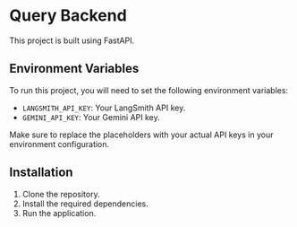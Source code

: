 # Query Backend

This project is built using FastAPI.

## Environment Variables

To run this project, you will need to set the following environment variables:

- `LANGSMITH_API_KEY`: Your LangSmith API key.
- `GEMINI_API_KEY`: Your Gemini API key.

Make sure to replace the placeholders with your actual API keys in your environment configuration.

## Installation

1. Clone the repository.
2. Install the required dependencies.
3. Run the application.